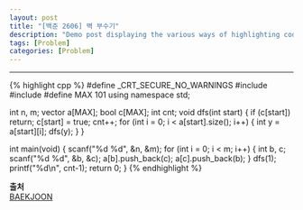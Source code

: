 ```yaml
---
layout: post
title: "[백준 2606] 벽 부수기"
description: "Demo post displaying the various ways of highlighting code in Markdown."
tags: [Problem]
categories: [Problem]
---
```

------------------------------------------------------------------------------------------------------------
{% highlight cpp %}
#define _CRT_SECURE_NO_WARNINGS
#include <iostream>
#include <vector>
#define MAX 101
using namespace std;

int n, m;
vector<int> a[MAX];
bool c[MAX];
int cnt;
void dfs(int start) {
	if (c[start]) return;
	c[start] = true;
	cnt++;
	for (int i = 0; i < a[start].size(); i++) {
		int y = a[start][i];
		dfs(y);
	}
}

int main(void) {
	scanf("%d %d", &n, &m);
	for (int i = 0; i < m; i++) {
		int b, c;
		scanf("%d %d", &b, &c);
		a[b].push_back(c);
		a[c].push_back(b);
	}
	dfs(1);
	printf("%d\n", cnt-1);
	return 0;
}
{% endhighlight %}  

**출처**<br/>
[BAEKJOON](https://www.acmicpc.net/problem/2606)
